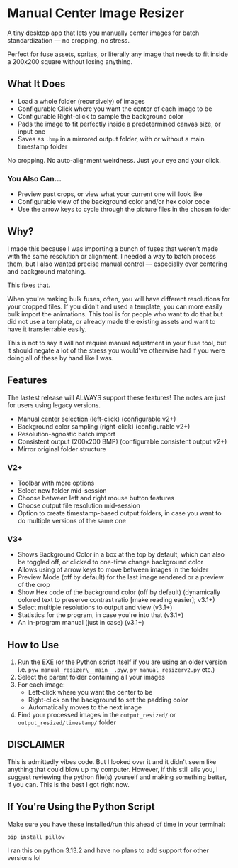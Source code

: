 # Manual Center Image Resizer

A tiny desktop app that lets you manually center images for batch standardization — no cropping, no stress.

Perfect for fuse assets, sprites, or literally any image that needs to fit inside a 200x200 square without losing anything.

## What It Does

- Load a whole folder (recursively) of images
- Configurable Click where you want the center of each image to be
- Configurable Right-click to sample the background color
- Pads the image to fit perfectly inside a predetermined canvas size, or input one
- Saves as `.bmp` in a mirrored output folder, with or without a main timestamp folder

No cropping. No auto-alignment weirdness. Just your eye and your click.

### You Also Can...
- Preview past crops, or view what your current one will look like
- Configurable view of the background color and/or hex color code
- Use the arrow keys to cycle through the picture files in the chosen folder


## Why?

I made this because I was importing a bunch of fuses that weren’t made with the same resolution or alignment. I needed a way to batch process them, but I also wanted precise manual control — especially over centering and background matching.

This fixes that.

When you're making bulk fuses, often, you will have different resolutions for your cropped files. If you didn't and used a template, you can more easily bulk import the animations. This tool is for people who want to do that but did not use a template, or already made the existing assets and want to have it transferrable easily.

This is not to say it will not require manual adjustment in your fuse tool, but it should negate a lot of the stress you would've otherwise had if you were doing all of these by hand like I was.

## Features

The lastest release will ALWAYS support these features! The notes are just for users using legacy versions.

- Manual center selection (left-click) (configurable v2+)
- Background color sampling (right-click) (configurable v2+)
- Resolution-agnostic batch import
- Consistent output (200x200 BMP) (configurable consistent output v2+)
- Mirror original folder structure

### V2+

- Toolbar with more options
- Select new folder mid-session
- Choose between left and right mouse button features
- Choose output file resolution mid-session
- Option to create timestamp-based output folders, in case you want to do multiple versions of the same one

### V3+

- Shows Background Color in a box at the top by default, which can also be toggled off, or clicked to one-time change background color
- Allows using of arrow keys to move between images in the folder
- Preview Mode (off by default) for the last image rendered or a preview of the crop
- Show Hex code of the background color (off by default) (dynamically colored text to preserve contrast ratio [make reading easier]; v3.1+)
- Select multiple resolutions to output and view (v3.1+)
- Statistics for the program, in case you're into that (v3.1+)
- An in-program manual (just in case) (v3.1+)

## How to Use

1. Run the EXE (or the Python script itself if you are using an older version i.e. `pyw manual_resizer\__main__.pyw`, `py manual_resizerv2.py` etc.) 
2. Select the parent folder containing all your images
3. For each image:
   - Left-click where you want the center to be
   - Right-click on the background to set the padding color
   - Automatically moves to the next image
4. Find your processed images in the `output_resized/` or `output_resized/timestamp/` folder

## DISCLAIMER

This is admittedly vibes code. But I looked over it and it didn't seem like anything that could blow up my computer. However, if this still ails you, I suggest reviewing the python file(s) yourself and making something better, if you can. This is the best I got right now.

## If You're Using the Python Script

Make sure you have these installed/run this ahead of time in your terminal:

```pip install pillow```

I ran this on python 3.13.2 and have no plans to add support for other versions lol
